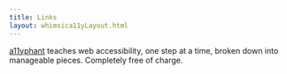 ```yaml
---
title: Links
layout: whimsica11yLayout.html
---
```


[a11yphant](https://a11yphant.com/) teaches web accessibility, one step at a time, broken down into manageable pieces. Completely free of charge.